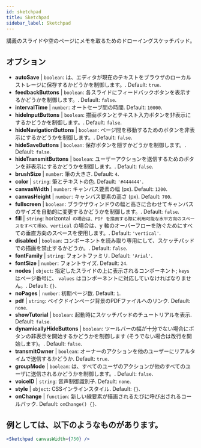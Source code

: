 ```yaml
---
id: sketchpad 
title: Sketchpad
sidebar_label: Sketchpad
---
```


講義のスライドや空のページにメモを取るためのドローイングスケッチパッド。

## オプション

* __autoSave__ | `boolean`: は、エディタが現在のテキストをブラウザのローカルストレージに保存するかどうかを制御します。. Default: `true`.
* __feedbackButtons__ | `boolean`: 各スライドにフィードバックボタンを表示するかどうかを制御します。. Default: `false`.
* __intervalTime__ | `number`: オートセーブ間の時間. Default: `10000`.
* __hideInputButtons__ | `boolean`: 描画ボタンとテキスト入力ボタンを非表示にするかどうかを制御します。. Default: `false`.
* __hideNavigationButtons__ | `boolean`: ページ間を移動するためのボタンを非表示にするかどうかを制御します。. Default: `false`.
* __hideSaveButtons__ | `boolean`: 保存ボタンを隠すかどうかを制御します。. Default: `false`.
* __hideTransmitButtons__ | `boolean`: ユーザーアクションを送信するためのボタンを非表示にするかどうかを制御します。. Default: `false`.
* __brushSize__ | `number`: 筆の大きさ. Default: `4`.
* __color__ | `string`: 筆とテキストの色. Default: `'#444444'`.
* __canvasWidth__ | `number`: キャンバス要素の幅 (px). Default: `1200`.
* __canvasHeight__ | `number`: キャンバス要素の高さ (px). Default: `700`.
* __fullscreen__ | `boolean`: ブラウザウィンドウの幅と高さに合わせてキャンバスのサイズを自動的に変更するかどうかを制御します。. Default: `false`.
* __fill__ | `string`: horizontal` の場合は、PDF を描画する際に利用可能な水平方向のスペースをすべて埋め、vertical` の場合は、y 軸のオーバーフローを防ぐためにすべての垂直方向のスペースを使用します。. Default: `'vertical'`.
* __disabled__ | `boolean`: コンポーネントを読み取り専用にして、スケッチパッドでの描画を禁止するかどうか。. Default: `false`.
* __fontFamily__ | `string`: フォントファミリ. Default: `'Arial'`.
* __fontSize__ | `number`: フォントサイズ. Default: `24`.
* __nodes__ | `object`: 指定したスライドの上に表示されるコンポーネント; `keys` はページ番号に、 `values` はコンポーネントに対応していなければなりません。. Default: `{}`.
* __noPages__ | `number`: 初期ページ数. Default: `1`.
* __pdf__ | `string`: ベイクドインページ背景のPDFファイルへのリンク. Default: `none`.
* __showTutorial__ | `boolean`: 起動時にスケッチパッドのチュートリアルを表示. Default: `false`.
* __dynamicallyHideButtons__ | `boolean`: ツールバーの幅が十分でない場合にボタンの非表示を開始するかどうかを制御します (そうでない場合は改行を開始します)。. Default: `false`.
* __transmitOwner__ | `boolean`: オーナーのアクションを他のユーザーにリアルタイムで送信するかどうか. Default: `true`.
* __groupMode__ | `boolean`: は、すべてのユーザのアクションが他のすべてのユーザに送信されるかどうかを制御します。. Default: `false`.
* __voiceID__ | `string`: 音声制御識別子. Default: `none`.
* __style__ | `object`: CSSインラインスタイル. Default: `{}`.
* __onChange__ | `function`: 新しい線要素が描画されるたびに呼び出されるコールバック. Default: `onChange() {}`.


## 例としては、以下のようなものがあります。

```jsx live
<Sketchpad canvasWidth={750} />
```

